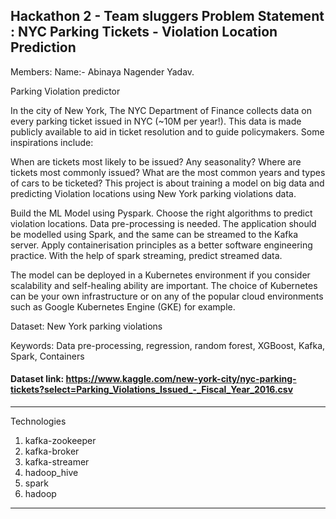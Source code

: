 Hackathon 2 - Team sluggers
Problem Statement : NYC Parking Tickets - Violation Location Prediction
---
Members:
Name:-
Abinaya 
Nagender Yadav. 

Parking Violation predictor

In the city of New York, The NYC Department of Finance collects data on every parking ticket issued in NYC (~10M per year!). This data is made publicly available to aid in ticket resolution and to guide policymakers. Some inspirations include:

When are tickets most likely to be issued? Any seasonality?
Where are tickets most commonly issued?
What are the most common years and types of cars to be ticketed?
This project is about training a model on big data and predicting Violation locations using New York parking violations data. 

Build the ML Model using Pyspark. Choose the right algorithms to predict violation locations. Data pre-processing is needed. The application should be modelled using Spark, and the same can be streamed to the Kafka server. Apply containerisation principles as a better software engineering practice. With the help of spark streaming, predict streamed data.   

The model can be deployed in a Kubernetes environment if you consider scalability and self-healing ability are important. The choice of Kubernetes can be your own infrastructure or on any of the popular cloud environments such as Google Kubernetes Engine (GKE) for example.    

Dataset: New York parking violations 

Keywords: Data pre-processing, regression, random forest, XGBoost, Kafka, Spark, Containers

#### Dataset link: https://www.kaggle.com/new-york-city/nyc-parking-tickets?select=Parking_Violations_Issued_-_Fiscal_Year_2016.csv
---
Technologies

1. kafka-zookeeper
2. kafka-broker
3. kafka-streamer
4. hadoop_hive
5. spark
6. hadoop 
---

